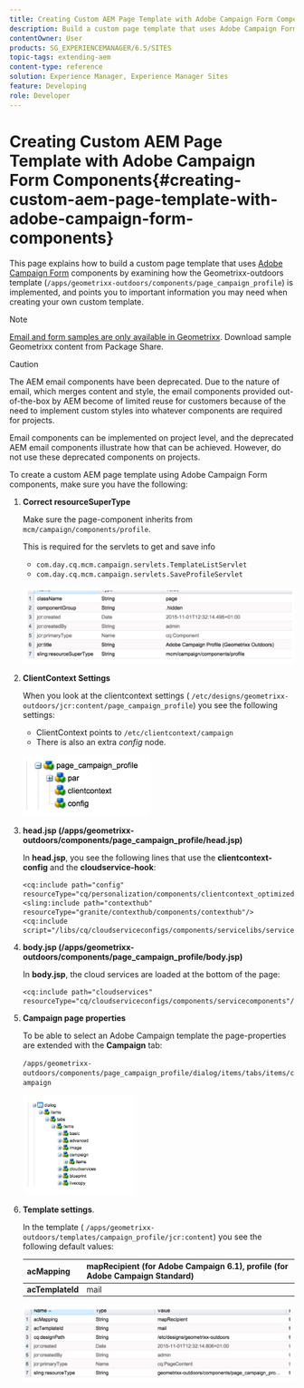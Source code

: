 ```yaml
---
title: Creating Custom AEM Page Template with Adobe Campaign Form Components
description: Build a custom page template that uses Adobe Campaign Form components
contentOwner: User
products: SG_EXPERIENCEMANAGER/6.5/SITES
topic-tags: extending-aem
content-type: reference
solution: Experience Manager, Experience Manager Sites
feature: Developing
role: Developer
---
```

# Creating Custom AEM Page Template with Adobe Campaign Form Components{#creating-custom-aem-page-template-with-adobe-campaign-form-components}

This page explains how to build a custom page template that uses [Adobe Campaign Form](/help/sites-authoring/adobe-campaign-components.md) components by examining how the Geometrixx-outdoors template (`/apps/geometrixx-outdoors/components/page_campaign_profile`) is implemented, and points you to important information you may need when creating your own custom template.

>[!NOTE]
>
>[Email and form samples are only available in Geometrixx](/help/sites-developing/we-retail.md). Download sample Geometrixx content from Package Share.

>[!CAUTION]
>
>The AEM email components have been deprecated. Due to the nature of email, which merges content and style, the email components provided out-of-the-box by AEM become of limited reuse for customers because of the need to implement custom styles into whatever components are required for projects.
>
>Email components can be implemented on project level, and the deprecated AEM email components illustrate how that can be achieved. However, do not use these deprecated components on projects.


To create a custom AEM page template using Adobe Campaign Form components, make sure you have the following:

1. **Correct resourceSuperType**

   Make sure the page-component inherits from `mcm/campaign/components/profile`.

   This is required for the servlets to get and save info

    * `com.day.cq.mcm.campaign.servlets.TemplateListServlet`
    * `com.day.cq.mcm.campaign.servlets.SaveProfileServlet`

   ![chlimage_1-201](assets/chlimage_1-201.png)

1. **ClientContext Settings**

   When you look at the clientcontext settings ( `/etc/designs/geometrixx-outdoors/jcr:content/page_campaign_profile`) you see the following settings:

    * ClientContext points to `/etc/clientcontext/campaign`
    * There is also an extra *config* node.

   ![chlimage_1-202](assets/chlimage_1-202.png)

1. **head.jsp (/apps/geometrixx-outdoors/components/page_campaign_profile/head.jsp)**

   In **head.jsp**, you see the following lines that use the **clientcontext-config** and the **cloudservice-hook**:

   ```
   <cq:include path="config" resourceType="cq/personalization/components/clientcontext_optimized/config"/>
   <sling:include path="contexthub" resourceType="granite/contexthub/components/contexthub"/>
   <cq:include script="/libs/cq/cloudserviceconfigs/components/servicelibs/servicelibs.jsp"/>
   ```

1. **body.jsp (/apps/geometrixx-outdoors/components/page_campaign_profile/body.jsp)**

   In **body.jsp**, the cloud services are loaded at the bottom of the page:

   ```
   <cq:include path="cloudservices" resourceType="cq/cloudserviceconfigs/components/servicecomponents"/>
   ```

1. **Campaign page properties**

   To be able to select an Adobe Campaign template the page-properties are extended with the **Campaign** tab:

   `/apps/geometrixx-outdoors/components/page_campaign_profile/dialog/items/tabs/items/campaign`

   ![chlimage_1-203](assets/chlimage_1-203.png)

1. **Template settings**.

   In the template ( `/apps/geometrixx-outdoors/templates/campaign_profile/jcr:content`) you see the following default values:

   | **acMapping** |mapRecipient (for Adobe Campaign 6.1), profile (for Adobe Campaign Standard) |
   |---|---|
   | **acTemplateId** |mail |

   ![chlimage_1-204](assets/chlimage_1-204.png)

